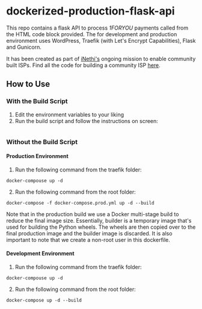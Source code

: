 # dockerized-production-flask-api
This repo contains a flask API to process _1FORYOU_ payments called from the HTML code block provided.
The for development and production environment uses WordPress, Traefik (with Let's Encrypt Capabilities), 
Flask and Gunicorn.

It has been created as part of [iNethi's](https://www.inethi.org.za) ongoing mission to enable community built ISPs.
Find all the code for building a community ISP [here](https://github.com/iNethi).

## How to Use
### With the Build Script
1. Edit the environment variables to your liking
2. Run the build script and follow the instructions on screen:
```

```
### Without the Build Script
#### Production Environment
1. Run the following command from the traefik folder:
```
docker-compouse up -d
```
2. Run the following command from the root folder:
```
docker-compose -f docker-compose.prod.yml up -d --build
```
Note that in the production build we use a Docker multi-stage build to reduce the final image size. Essentially, builder is a temporary image that's used for building the Python wheels. The wheels are then copied over to the final production image and the builder image is discarded.
It is also important to note that we create a non-root user in this dockerfile.

#### Development Environment
1. Run the following command from the traefik folder:
```
docker-compouse up -d
```
2. Run the following command from the root folder:
```
docker-compose up -d --build
```
